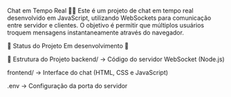 Chat em Tempo Real 📡💬
Este é um projeto de chat em tempo real desenvolvido em JavaScript, utilizando WebSockets para comunicação entre servidor e clientes.
O objetivo é permitir que múltiplos usuários troquem mensagens instantaneamente através do navegador.

🚧 Status do Projeto
Em desenvolvimento 🚀

📂 Estrutura do Projeto
backend/ → Código do servidor WebSocket (Node.js)

frontend/ → Interface do chat (HTML, CSS e JavaScript)

.env → Configuração da porta do servidor
